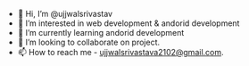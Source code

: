 - 👋 Hi, I’m @ujjwalsrivastav
- 👀 I’m interested in web development & andorid development
- 🌱 I’m currently learning andorid development
- 💞️ I’m looking to collaborate on project.
- 📫 How to reach me - ujjwalsrivastava2102@gmail.com.

<!---
ujjwalsrivastav/ujjwalsrivastav is a ✨ special ✨ repository because its `README.md` (this file) appears on your GitHub profile.
You can click the Preview link to take a look at your changes.
--->
